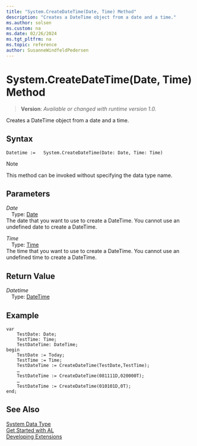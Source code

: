 ```yaml
---
title: "System.CreateDateTime(Date, Time) Method"
description: "Creates a DateTime object from a date and a time."
ms.author: solsen
ms.custom: na
ms.date: 02/26/2024
ms.tgt_pltfrm: na
ms.topic: reference
author: SusanneWindfeldPedersen
---
```

[//]: # (START>DO_NOT_EDIT)
[//]: # (IMPORTANT:Do not edit any of the content between here and the END>DO_NOT_EDIT.)
[//]: # (Any modifications should be made in the .xml files in the ModernDev repo.)
# System.CreateDateTime(Date, Time) Method
> **Version**: _Available or changed with runtime version 1.0._

Creates a DateTime object from a date and a time.


## Syntax
```AL
Datetime :=   System.CreateDateTime(Date: Date, Time: Time)
```
> [!NOTE]
> This method can be invoked without specifying the data type name.
## Parameters
*Date*  
&emsp;Type: [Date](../date/date-data-type.md)  
The date that you want to use to create a DateTime. You cannot use an undefined date to create a DateTime.  

*Time*  
&emsp;Type: [Time](../time/time-data-type.md)  
The time that you want to use to create a DateTime. You cannot use an undefined time to create a DateTime.  


## Return Value
*Datetime*  
&emsp;Type: [DateTime](../datetime/datetime-data-type.md)  



[//]: # (IMPORTANT: END>DO_NOT_EDIT)

## Example  

```al
var
    TestDate: Date;
    TestTime: Time;
    TestDateTime: DateTime;
begin
    TestDate := Today;  
    TestTime := Time;  
    TestDateTime := CreateDateTime(TestDate,TestTime);  
    …  
    TestDateTime := CreateDateTime(081111D,020000T);  
    …  
    TestDateTime := CreateDateTime(010101D,0T);  
end;
```  

## See Also

[System Data Type](system-data-type.md)  
[Get Started with AL](../../devenv-get-started.md)  
[Developing Extensions](../../devenv-dev-overview.md)